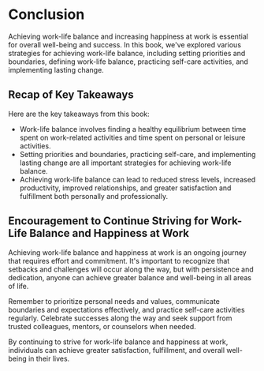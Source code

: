 # Conclusion

Achieving work-life balance and increasing happiness at work is essential for overall well-being and success. In this book, we've explored various strategies for achieving work-life balance, including setting priorities and boundaries, defining work-life balance, practicing self-care activities, and implementing lasting change.

Recap of Key Takeaways
----------------------

Here are the key takeaways from this book:

* Work-life balance involves finding a healthy equilibrium between time spent on work-related activities and time spent on personal or leisure activities.
* Setting priorities and boundaries, practicing self-care, and implementing lasting change are all important strategies for achieving work-life balance.
* Achieving work-life balance can lead to reduced stress levels, increased productivity, improved relationships, and greater satisfaction and fulfillment both personally and professionally.

Encouragement to Continue Striving for Work-Life Balance and Happiness at Work
------------------------------------------------------------------------------

Achieving work-life balance and happiness at work is an ongoing journey that requires effort and commitment. It's important to recognize that setbacks and challenges will occur along the way, but with persistence and dedication, anyone can achieve greater balance and well-being in all areas of life.

Remember to prioritize personal needs and values, communicate boundaries and expectations effectively, and practice self-care activities regularly. Celebrate successes along the way and seek support from trusted colleagues, mentors, or counselors when needed.

By continuing to strive for work-life balance and happiness at work, individuals can achieve greater satisfaction, fulfillment, and overall well-being in their lives.
